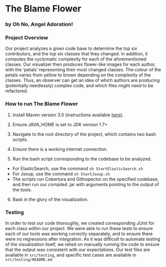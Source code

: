 # The Blame Flower
### by Oh No, Angel Adoration!


### Project Overview

Our project analyzes a given code base to determine the top six contributors, and the top six classes that they changed. In addition, it computes the cyclomatic complexity for each of the aforementioned classes. Our visualizer then produces flower-like images for each author, with the ‘petals’ representing their most changed classes. The colour of the petals varies from yellow to brown depending on the complexity of the classes. Thus, an observer can get an idea of which authors are producing (potentially needlessly) complex code, and which files might need to be refactored. 


### How to run The Blame Flower

1. Install Maven version 3.0 (instructions available [here](http://maven.apache.org)).

2. Ensure JAVA_HOME is set to JDK version 1.7+

3. Navigate to the root directory of the project, which contains two bash scripts.

4. Ensure there is a working internet connection.

5. Run the bash script corresponding to the codebase to be analyzed.
  * For ElasticSearch, use the command `sh StartElasticSearch.sh`
  * For Jsoup, use the command `sh StartJsoup.sh`
  * The scripts run Cobertura and GitInspector on the specified codebase, and then run our compiled .jar with arguments pointing to the output of the tools.

6. Bask in the glory of the visualization.


### Testing

In order to test our code thoroughly, we created corresponding JUnit for each class within our project. We were able to run these tests to ensure each of our tools was working correctly separately, and to ensure there were no regressions after integration. As it was difficult to automate testing of the visualization itself, we relied on manually running the code to ensure that the output was consistent with our expectations. Our test files are available in `src/testing`, and specific test cases are available in `src/testing/README.md`